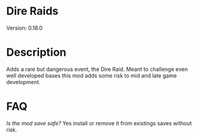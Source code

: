 # Dire Raids

Version: 0.18.0

# Description
Adds a rare but dangerous event, the Dire Raid. Meant to challenge even well developed bases this mod adds some risk to mid and late game development.

# FAQ
*Is the mod save safe?*
Yes install or remove it from existings saves without risk.
